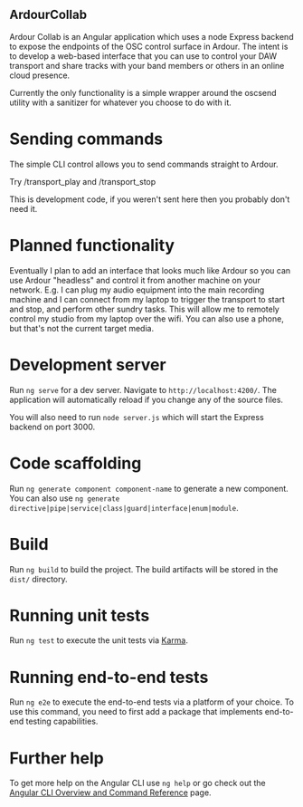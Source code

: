 ## ArdourCollab

Ardour Collab is an Angular application which uses a node Express backend to expose the endpoints of the OSC control surface in Ardour. The intent is to develop a web-based interface that you can use to control your DAW transport and share tracks with your band members or others in an online cloud presence.

Currently the only functionality is a simple wrapper around the oscsend utility with a sanitizer for whatever you choose to do with it.

# Sending commands
The simple CLI control allows you to send commands straight to Ardour.

Try /transport_play and /transport_stop

This is development code, if you weren't sent here then you probably don't need it.

# Planned functionality

Eventually I plan to add an interface that looks much like Ardour so you can use Ardour "headless" and control it from another machine on your network. E.g. I can plug my audio equipment into the main recording machine and I can connect from my laptop to trigger the transport to start and stop, and perform other sundry tasks. This will allow me to remotely control my studio from my laptop over the wifi. You can also use a phone, but that's not the current target media.





# Development server

Run `ng serve` for a dev server. Navigate to `http://localhost:4200/`. The application will automatically reload if you change any of the source files.

You will also need to run `node server.js` which will start the Express backend on port 3000.

# Code scaffolding

Run `ng generate component component-name` to generate a new component. You can also use `ng generate directive|pipe|service|class|guard|interface|enum|module`.

# Build

Run `ng build` to build the project. The build artifacts will be stored in the `dist/` directory.

# Running unit tests

Run `ng test` to execute the unit tests via [Karma](https://karma-runner.github.io).

# Running end-to-end tests

Run `ng e2e` to execute the end-to-end tests via a platform of your choice. To use this command, you need to first add a package that implements end-to-end testing capabilities.

# Further help

To get more help on the Angular CLI use `ng help` or go check out the [Angular CLI Overview and Command Reference](https://angular.io/cli) page.
